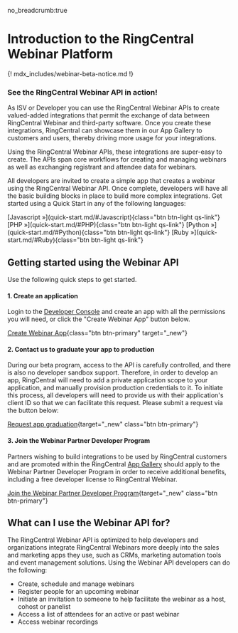 no_breadcrumb:true

# Introduction to the RingCentral Webinar Platform

{! mdx_includes/webinar-beta-notice.md !}

<div class="jumbotron pt-1" markdown>
  <h3 class="h3 display-5">See the RingCentral Webinar API in action!</h3>
  <p class="lead">As ISV or Developer you can use the RingCentral Webinar APIs to create valued-added integrations that permit the exchange of data between RingCentral Webinar and third-party software. Once you create these integrations, RingCentral can showcase them in our App Gallery to customers and users, thereby driving more usage for your integrations.</p>
  <p class="lead">Using the RingCentral Webinar APIs, these integrations are super-easy to create. The APIs span core workflows for creating and managing webinars as well as exchanging registrant and attendee data for webinars.</p>
  <p>All developers are invited to create a simple app that creates a webinar using the RingCentral Webinar API. Once complete, developers will have all the basic building blocks in place to build more complex integrations. Get started using a Quick Start in any of the following languages:</p>
  [Javascript &raquo;](quick-start.md/#Javascript){class="btn btn-light qs-link"}
  [PHP &raquo;](quick-start.md/#PHP){class="btn btn-light qs-link"}
  [Python &raquo;](quick-start.md/#Python){class="btn btn-light qs-link"}
  [Ruby &raquo;](quick-start.md/#Ruby){class="btn btn-light qs-link"}
</div>

## Getting started using the Webinar API

Use the following quick steps to get started.

#### 1. Create an application

Login to the [Developer Console](https://developers.ringcentral.com/login.html#/) and create an app with all the permissions you will need, or click the "Create Webinar App" button below. 
    
[Create Webinar App](https://developer.ringcentral.com/new-app?name=Webinar+Quick+Start+App&desc=A+simple+app+to+demo+creating+a+webinar+on+RingCentral&public=false&type=ServerOther&carriers=7710,7310,3420&permissions=EditWebinars,ReadWebinars&grantType=PersonalJWT&redirectUri=&utm_source=devguide&utm_medium=button&utm_campaign=quickstart){class="btn btn-primary" target="_new"}

#### 2. Contact us to graduate your app to production

During our beta program, access to the API is carefully controlled, and there is also no developer sandbox support. Therefore, in order to develop an app, RingCentral will need to add a private application scope to your application, and manually provision production credentials to it. To initiate this process, all developers will need to provide us with their application's client ID so that we can facilitate this request. Please submit a request via the button below:
    
[Request app graduation](https://docs.google.com/forms/d/e/1FAIpQLSfwFYQLx2wTidwcGt3ZEkfnwvUIcrIdshEcH2EYQwTbZUeWyA/viewform?usp=sf_link){target="_new" class="btn btn-primary"}

#### 3. Join the Webinar Partner Developer Program

Partners wishing to build integrations to be used by RingCentral customers and are promoted within the RingCentral [App Gallery](https://ringcentral.com/apps/) should apply to the Webinar Partner Developer Program in order to receive additional benefits, including a free developer license to RingCentral Webinar. 
    
[Join the Webinar Partner Developer Program](https://forms.gle/dMRNtnuFnonLQgsu7){target="_new" class="btn btn-primary"}

## What can I use the Webinar API for?

The RingCentral Webinar API is optimized to help developers and organizations integrate RingCentral Webinars more deeply into the sales and marketing apps they use, such as CRMs, marketing automation tools and event management solutions. Using the Webinar API developers can do the following:

* Create, schedule and manage webinars
* Register people for an upcoming webinar
* Initiate an invitation to someone to help facilitate the webinar as a host, cohost or panelist
* Access a list of attendees for an active or past webinar
* Access webinar recordings




